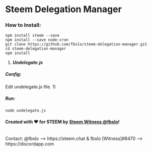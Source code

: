 # Steem Delegation Manager

### How to Install:
```
npm install steem --save
npm install --save node-cron
git clone https://github.com/fbslo/steem-delegation-manager.git
cd steem-delegation-manager
npm install
```

1) ***Undelegate.js***
##### Config:
Edit undelegate.js file.
1) 


##### Run:

```
node undelegate.js
```

#### Created with :heart: for STEEM by [Steem Witness @fbslo](https://steemconnect.com/sign/account-witness-vote?witness=fbslo&approve=1)!
<br>
Contact: @fbslo --> https://steem.chat & fbslo [Witness]#8470 --> https://discordapp.com
